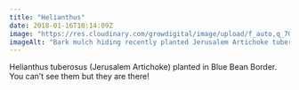 ```yaml
---
title: "Helianthus"
date: 2018-01-16T10:14:09Z
image: "https://res.cloudinary.com/growdigital/image/upload/f_auto,q_70,w_736/v1544048466/helianthus-39012467294.jpg"
imageAlt: "Bark mulch hiding recently planted Jerusalem Artichoke tubers!"
---
```


Helianthus tuberosus (Jerusalem Artichoke) planted in Blue Bean Border. You can’t see them but they are there!
